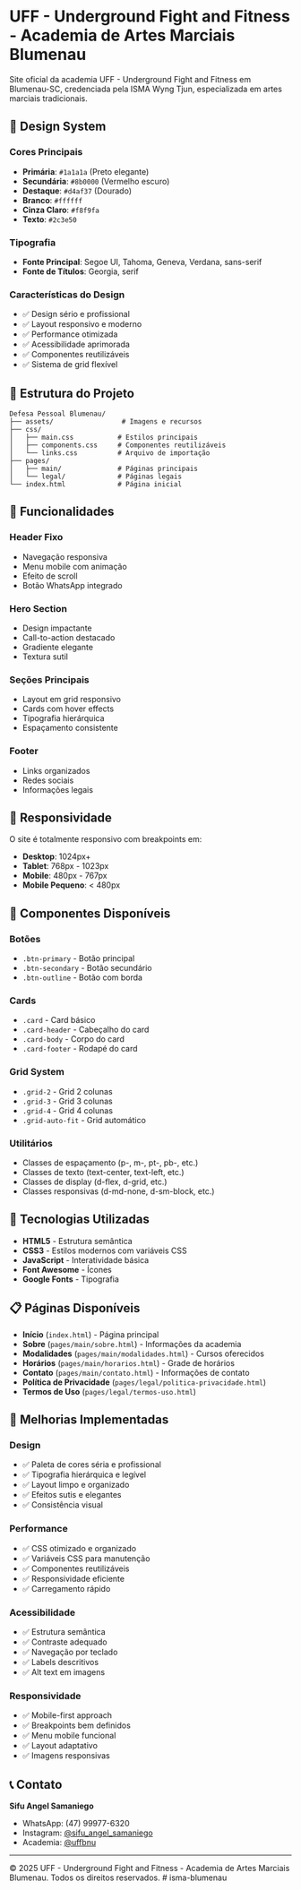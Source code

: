 # UFF - Underground Fight and Fitness - Academia de Artes Marciais Blumenau

Site oficial da academia UFF - Underground Fight and Fitness em Blumenau-SC, credenciada pela ISMA Wyng Tjun, especializada em artes marciais tradicionais.

## 🎨 Design System

### Cores Principais
- **Primária**: `#1a1a1a` (Preto elegante)
- **Secundária**: `#8b0000` (Vermelho escuro)
- **Destaque**: `#d4af37` (Dourado)
- **Branco**: `#ffffff`
- **Cinza Claro**: `#f8f9fa`
- **Texto**: `#2c3e50`

### Tipografia
- **Fonte Principal**: Segoe UI, Tahoma, Geneva, Verdana, sans-serif
- **Fonte de Títulos**: Georgia, serif

### Características do Design
- ✅ Design sério e profissional
- ✅ Layout responsivo e moderno
- ✅ Performance otimizada
- ✅ Acessibilidade aprimorada
- ✅ Componentes reutilizáveis
- ✅ Sistema de grid flexível

## 📁 Estrutura do Projeto

```
Defesa Pessoal Blumenau/
├── assets/                 # Imagens e recursos
├── css/
│   ├── main.css           # Estilos principais
│   ├── components.css     # Componentes reutilizáveis
│   └── links.css          # Arquivo de importação
├── pages/
│   ├── main/              # Páginas principais
│   └── legal/             # Páginas legais
└── index.html             # Página inicial
```

## 🚀 Funcionalidades

### Header Fixo
- Navegação responsiva
- Menu mobile com animação
- Efeito de scroll
- Botão WhatsApp integrado

### Hero Section
- Design impactante
- Call-to-action destacado
- Gradiente elegante
- Textura sutil

### Seções Principais
- Layout em grid responsivo
- Cards com hover effects
- Tipografia hierárquica
- Espaçamento consistente

### Footer
- Links organizados
- Redes sociais
- Informações legais

## 📱 Responsividade

O site é totalmente responsivo com breakpoints em:
- **Desktop**: 1024px+
- **Tablet**: 768px - 1023px
- **Mobile**: 480px - 767px
- **Mobile Pequeno**: < 480px

## 🎯 Componentes Disponíveis

### Botões
- `.btn-primary` - Botão principal
- `.btn-secondary` - Botão secundário
- `.btn-outline` - Botão com borda

### Cards
- `.card` - Card básico
- `.card-header` - Cabeçalho do card
- `.card-body` - Corpo do card
- `.card-footer` - Rodapé do card

### Grid System
- `.grid-2` - Grid 2 colunas
- `.grid-3` - Grid 3 colunas
- `.grid-4` - Grid 4 colunas
- `.grid-auto-fit` - Grid automático

### Utilitários
- Classes de espaçamento (p-, m-, pt-, pb-, etc.)
- Classes de texto (text-center, text-left, etc.)
- Classes de display (d-flex, d-grid, etc.)
- Classes responsivas (d-md-none, d-sm-block, etc.)

## 🔧 Tecnologias Utilizadas

- **HTML5** - Estrutura semântica
- **CSS3** - Estilos modernos com variáveis CSS
- **JavaScript** - Interatividade básica
- **Font Awesome** - Ícones
- **Google Fonts** - Tipografia

## 📋 Páginas Disponíveis

- **Início** (`index.html`) - Página principal
- **Sobre** (`pages/main/sobre.html`) - Informações da academia
- **Modalidades** (`pages/main/modalidades.html`) - Cursos oferecidos
- **Horários** (`pages/main/horarios.html`) - Grade de horários
- **Contato** (`pages/main/contato.html`) - Informações de contato
- **Política de Privacidade** (`pages/legal/politica-privacidade.html`)
- **Termos de Uso** (`pages/legal/termos-uso.html`)

## 🎨 Melhorias Implementadas

### Design
- ✅ Paleta de cores séria e profissional
- ✅ Tipografia hierárquica e legível
- ✅ Layout limpo e organizado
- ✅ Efeitos sutis e elegantes
- ✅ Consistência visual

### Performance
- ✅ CSS otimizado e organizado
- ✅ Variáveis CSS para manutenção
- ✅ Componentes reutilizáveis
- ✅ Responsividade eficiente
- ✅ Carregamento rápido

### Acessibilidade
- ✅ Estrutura semântica
- ✅ Contraste adequado
- ✅ Navegação por teclado
- ✅ Labels descritivos
- ✅ Alt text em imagens

### Responsividade
- ✅ Mobile-first approach
- ✅ Breakpoints bem definidos
- ✅ Menu mobile funcional
- ✅ Layout adaptativo
- ✅ Imagens responsivas

## 📞 Contato

**Sifu Angel Samaniego**
- WhatsApp: (47) 99977-6320
- Instagram: [@sifu_angel_samaniego](https://www.instagram.com/sifu_angel_samaniego/)
- Academia: [@uffbnu](https://www.instagram.com/uffbnu/)

---

© 2025 UFF - Underground Fight and Fitness - Academia de Artes Marciais Blumenau. Todos os direitos reservados. # isma-blumenau
